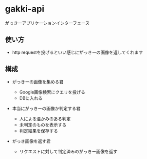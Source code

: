 gakki-api
===

がっきーアプリケーションインターフェース

## 使い方
* http requestを投げるといい感じにがっきーの画像を返してくれます

## 構成
* がっきーの画像を集める君
    * Google画像検索にクエリを投げる
    * DBに入れる

* 本当にがっきーの画像か判定する君
    * 人による温かみのある判定
    * 未判定のものを表示する
    * 判定結果を保存する

* がっき画像を返す君
    * リクエストに対して判定済みのがっきー画像を返す
